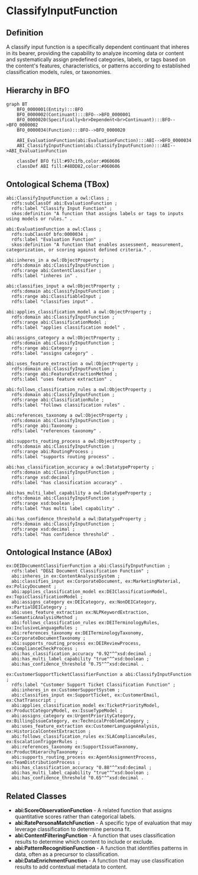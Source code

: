 # ClassifyInputFunction

## Definition
A classify input function is a specifically dependent continuant that inheres in its bearer, providing the capability to analyze incoming data or content and systematically assign predefined categories, labels, or tags based on the content's features, characteristics, or patterns according to established classification models, rules, or taxonomies.

## Hierarchy in BFO
```mermaid
graph BT
    BFO_0000001(Entity):::BFO
    BFO_0000002(Continuant):::BFO-->BFO_0000001
    BFO_0000020(Specifically<br>Dependent<br>Continuant):::BFO-->BFO_0000002
    BFO_0000034(Function):::BFO-->BFO_0000020
    
    ABI_EvaluationFunction(abi:EvaluationFunction):::ABI-->BFO_0000034
    ABI_ClassifyInputFunction(abi:ClassifyInputFunction):::ABI-->ABI_EvaluationFunction
    
    classDef BFO fill:#97c1fb,color:#060606
    classDef ABI fill:#48DD82,color:#060606
```

## Ontological Schema (TBox)
```turtle
abi:ClassifyInputFunction a owl:Class ;
  rdfs:subClassOf abi:EvaluationFunction ;
  rdfs:label "Classify Input Function" ;
  skos:definition "A function that assigns labels or tags to inputs using models or rules." .

abi:EvaluationFunction a owl:Class ;
  rdfs:subClassOf bfo:0000034 ;
  rdfs:label "Evaluation Function" ;
  skos:definition "A function that enables assessment, measurement, categorization, or scoring against defined criteria." .

abi:inheres_in a owl:ObjectProperty ;
  rdfs:domain abi:ClassifyInputFunction ;
  rdfs:range abi:ContentClassifier ;
  rdfs:label "inheres in" .

abi:classifies_input a owl:ObjectProperty ;
  rdfs:domain abi:ClassifyInputFunction ;
  rdfs:range abi:ClassifiableInput ;
  rdfs:label "classifies input" .

abi:applies_classification_model a owl:ObjectProperty ;
  rdfs:domain abi:ClassifyInputFunction ;
  rdfs:range abi:ClassificationModel ;
  rdfs:label "applies classification model" .

abi:assigns_category a owl:ObjectProperty ;
  rdfs:domain abi:ClassifyInputFunction ;
  rdfs:range abi:Category ;
  rdfs:label "assigns category" .

abi:uses_feature_extraction a owl:ObjectProperty ;
  rdfs:domain abi:ClassifyInputFunction ;
  rdfs:range abi:FeatureExtractionMethod ;
  rdfs:label "uses feature extraction" .

abi:follows_classification_rules a owl:ObjectProperty ;
  rdfs:domain abi:ClassifyInputFunction ;
  rdfs:range abi:ClassificationRule ;
  rdfs:label "follows classification rules" .

abi:references_taxonomy a owl:ObjectProperty ;
  rdfs:domain abi:ClassifyInputFunction ;
  rdfs:range abi:Taxonomy ;
  rdfs:label "references taxonomy" .

abi:supports_routing_process a owl:ObjectProperty ;
  rdfs:domain abi:ClassifyInputFunction ;
  rdfs:range abi:RoutingProcess ;
  rdfs:label "supports routing process" .

abi:has_classification_accuracy a owl:DatatypeProperty ;
  rdfs:domain abi:ClassifyInputFunction ;
  rdfs:range xsd:decimal ;
  rdfs:label "has classification accuracy" .

abi:has_multi_label_capability a owl:DatatypeProperty ;
  rdfs:domain abi:ClassifyInputFunction ;
  rdfs:range xsd:boolean ;
  rdfs:label "has multi label capability" .

abi:has_confidence_threshold a owl:DatatypeProperty ;
  rdfs:domain abi:ClassifyInputFunction ;
  rdfs:range xsd:decimal ;
  rdfs:label "has confidence threshold" .
```

## Ontological Instance (ABox)
```turtle
ex:DEIDocumentClassifierFunction a abi:ClassifyInputFunction ;
  rdfs:label "DE&I Document Classification Function" ;
  abi:inheres_in ex:ContentAnalysisSystem ;
  abi:classifies_input ex:CorporateDocument, ex:MarketingMaterial, ex:PolicyDocument ;
  abi:applies_classification_model ex:DEIClassificationModel, ex:TopicClassificationModel ;
  abi:assigns_category ex:DEICategory, ex:NonDEICategory, ex:PartialDEICategory ;
  abi:uses_feature_extraction ex:NLPKeywordExtraction, ex:SemanticAnalysisMethod ;
  abi:follows_classification_rules ex:DEITerminologyRules, ex:InclusiveLanguageRules ;
  abi:references_taxonomy ex:DEITerminologyTaxonomy, ex:CorporateDocumentTaxonomy ;
  abi:supports_routing_process ex:DEIReviewProcess, ex:ComplianceCheckProcess ;
  abi:has_classification_accuracy "0.92"^^xsd:decimal ;
  abi:has_multi_label_capability "true"^^xsd:boolean ;
  abi:has_confidence_threshold "0.75"^^xsd:decimal .

ex:CustomerSupportTicketClassifierFunction a abi:ClassifyInputFunction ;
  rdfs:label "Customer Support Ticket Classification Function" ;
  abi:inheres_in ex:CustomerSupportSystem ;
  abi:classifies_input ex:SupportTicket, ex:CustomerEmail, ex:ChatTranscript ;
  abi:applies_classification_model ex:TicketPriorityModel, ex:ProductCategoryModel, ex:IssueTypeModel ;
  abi:assigns_category ex:UrgentPriorityCategory, ex:BillingIssueCategory, ex:TechnicalProblemCategory ;
  abi:uses_feature_extraction ex:CustomerLanguageAnalysis, ex:HistoricalContextExtraction ;
  abi:follows_classification_rules ex:SLAComplianceRules, ex:EscalationTriggerRules ;
  abi:references_taxonomy ex:SupportIssueTaxonomy, ex:ProductHierarchyTaxonomy ;
  abi:supports_routing_process ex:AgentAssignmentProcess, ex:TeamDistributionProcess ;
  abi:has_classification_accuracy "0.88"^^xsd:decimal ;
  abi:has_multi_label_capability "true"^^xsd:boolean ;
  abi:has_confidence_threshold "0.65"^^xsd:decimal .
```

## Related Classes
- **abi:ScoreObservationFunction** - A related function that assigns quantitative scores rather than categorical labels.
- **abi:RatePersonaMatchFunction** - A specific type of evaluation that may leverage classification to determine persona fit.
- **abi:ContentFilteringFunction** - A function that uses classification results to determine which content to include or exclude.
- **abi:PatternRecognitionFunction** - A function that identifies patterns in data, often as a precursor to classification.
- **abi:DataEnrichmentFunction** - A function that may use classification results to add contextual metadata to content. 